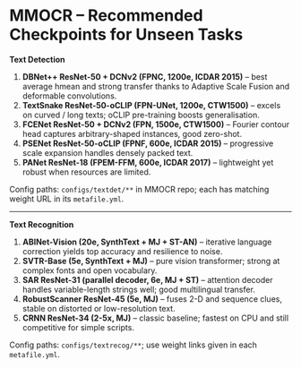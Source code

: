# MMOCR – Recommended Checkpoints for Unseen Tasks

**Text Detection**  
1. **DBNet++ ResNet-50 + DCNv2 (FPNC, 1200e, ICDAR 2015)** – best average hmean and strong transfer thanks to Adaptive Scale Fusion and deformable convolutions.  
2. **TextSnake ResNet-50-oCLIP (FPN-UNet, 1200e, CTW1500)** – excels on curved / long texts; oCLIP pre-training boosts generalisation.  
3. **FCENet ResNet-50 + DCNv2 (FPN, 1500e, CTW1500)** – Fourier contour head captures arbitrary-shaped instances, good zero-shot.  
4. **PSENet ResNet-50-oCLIP (FPNF, 600e, ICDAR 2015)** – progressive scale expansion handles densely packed text.  
5. **PANet ResNet-18 (FPEM-FFM, 600e, ICDAR 2017)** – lightweight yet robust when resources are limited.

Config paths: `configs/textdet/**` in MMOCR repo; each has matching weight URL in its `metafile.yml`.

---

**Text Recognition**  
1. **ABINet-Vision (20e, SynthText + MJ + ST-AN)** – iterative language correction yields top accuracy and resilience to noise.  
2. **SVTR-Base (5e, SynthText + MJ)** – pure vision transformer; strong at complex fonts and open vocabulary.  
3. **SAR ResNet-31 (parallel decoder, 6e, MJ + ST)** – attention decoder handles variable-length strings well; good multilingual transfer.  
4. **RobustScanner ResNet-45 (5e, MJ)** – fuses 2-D and sequence clues, stable on distorted or low-resolution text.  
5. **CRNN ResNet-34 (2-5x, MJ)** – classic baseline; fastest on CPU and still competitive for simple scripts.

Config paths: `configs/textrecog/**`; use weight links given in each `metafile.yml`. 